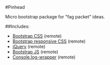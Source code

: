 #Pinhead

Micro bootstrap package for "fag packet" ideas.

##Includes:
+ [Bootstrap CSS](http://twitter.github.com/bootstrap/base-css.html) (remote)
+ [Bootstrap responsive CSS](http://twitter.github.com/bootstrap/scaffolding.html#responsive) (remote)
+ [jQuery](http://jquery.com/) (remote)
+ [Bootstrap JS](http://twitter.github.com/bootstrap/javascript.html) (remote)
+ [Console.log-wrapper](https://github.com/cpatik/console.log-wrapper) (remote)